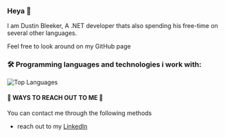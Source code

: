 ### Heya 👋 
I am Dustin Bleeker, A .NET developer thats also spending his free-time on several other languages.

Feel free to look around on my GitHub page

### 🛠 Programming languages and technologies i work with:
![Top Languages](https://github-profile-summary-cards.vercel.app/api/cards/most-commit-language?username=DustSwiffer&theme=tokyonight)


#### 📱 WAYS TO REACH OUT TO ME 📱
You can contact me through the following methods
- reach out to my [LinkedIn](https://nl.linkedin.com/in/dustinbleeker)
